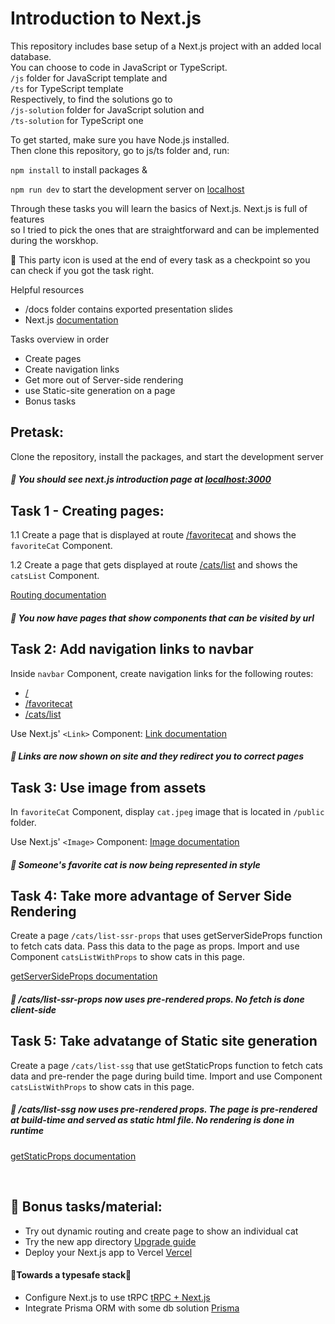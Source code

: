 # Introduction to Next.js
This repository includes base setup of a Next.js project with an added local database. <br>
You can choose to code in JavaScript or TypeScript. 
<br> ```/js``` folder for JavaScript template and 
<br> ```/ts``` for TypeScript template <br>
Respectively, to find the solutions go to
<br> ```/js-solution``` folder for JavaScript solution and 
<br> ```/ts-solution``` for TypeScript one <br>

To get started, make sure you have Node.js installed. 
<br>Then clone this repository, go to js/ts folder and,
run:

```npm install``` to install packages &

```npm run dev``` to start the development server on [localhost](http://localhost:3000)

Through these tasks you will learn the basics of Next.js. 
Next.js is full of features <br> so I tried to pick the ones that are straightforward and can be implemented during the worskhop.

🥳 This party icon is used at the end of every task as a checkpoint so you can check if you got the task right.

Helpful resources
* /docs folder contains exported presentation slides
* Next.js [documentation](https://nextjs.org/docs)

Tasks overview in order
* Create pages
* Create navigation links
* Get more out of Server-side rendering
* use Static-site generation on a page
* Bonus tasks


## Pretask:
Clone the repository, install the packages, and start the development server

##### 🥳 You should see next.js introduction page at [localhost:3000](http://localhost:3000)

## Task 1 - Creating pages:
1.1 Create a page that is displayed at route [/favoritecat](localhost:3000/favoritecat) and shows the ```favoriteCat``` Component.

1.2 Create a page that gets displayed at route [/cats/list](localhost:3000/cats/list) and shows the ```catsList``` Component.

[Routing documentation](https://nextjs.org/docs/routing/introduction)

##### 🥳 You now have pages that show components that can be visited by url

## Task 2: Add navigation links to navbar
Inside ``` navbar ``` Component, create navigation links for the following routes: 
* [/](localhost:3000/)
* [/favoritecat](localhost:3000/favoritecat)
* [/cats/list](localhost:3000/cats/list)
 

Use Next.js'  ```<Link>``` Component: [Link documentation](https://nextjs.org/docs/api-reference/next/link)

##### 🥳 Links are now shown on site and they redirect you to correct pages

## Task 3: Use image from assets
In ``` favoriteCat ``` Component, display ```cat.jpeg``` image that is located in ```/public``` folder.

Use Next.js' ```<Image>``` Component: [Image documentation](https://nextjs.org/docs/basic-features/static-file-serving)

##### 🥳 Someone's favorite cat is now being represented in style


## Task 4: Take more advantage of Server Side Rendering
Create a page ``` /cats/list-ssr-props ``` that uses getServerSideProps function to fetch cats data. Pass this data to the page as props. Import and use Component ``` catsListWithProps ``` to show cats in this page.

[getServerSideProps documentation](https://nextjs.org/docs/basic-features/data-fetching/get-server-side-props)
##### 🥳 /cats/list-ssr-props now uses pre-rendered props. No fetch is done client-side

## Task 5: Take advatange of Static site generation
Create a page ``` /cats/list-ssg ``` that use getStaticProps function to fetch cats data and pre-render the page during build time. Import and use Component ``` catsListWithProps ``` to show cats in this page.
##### 🥳 /cats/list-ssg now uses pre-rendered props. The page is pre-rendered at build-time and served as static html file. No rendering is done in runtime

[getStaticProps documentation](https://nextjs.org/docs/basic-features/data-fetching/get-static-props)


&nbsp;
## 📝 Bonus tasks/material:
* Try out dynamic routing and create page to show an individual cat
* Try the new app directory
[Upgrade guide](https://beta.nextjs.org/docs/upgrade-guide#migrating-from-pages-to-app)
* Deploy your Next.js app to Vercel
[Vercel](https://vercel.com/)
#### 🦺Towards a typesafe stack🎉
* Configure Next.js to use tRPC
[tRPC + Next.js](https://trpc.io/docs/nextjs)
* Integrate Prisma ORM with some db solution
[Prisma](https://www.prisma.io/)
